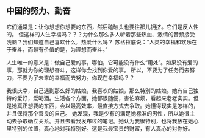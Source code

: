 ## 中国的努力、勤奋
它们通常是：让你想想你想要的东西，然后磕破头也要往那儿拥挤。它们是反人性的。
但这样的人生幸福吗？？？为什么那么多人听着那些热血、激情的音频接受洗脑？我们知道自己喜欢什么，热爱什么吗？
苏格拉底说：“人类的幸福和欢乐在于奋斗，而最有价值的是，为理想而奋斗。”

人生唯一的意义是：做自己爱的事，哪怕，它可能没有什么“用处”。如果没有爱的事，那就为你的理想奋斗，这样你会找到你爱的事。
所以，不要为了任务而去努力，不要为了未来的幸福而去努力。你现在幸福吗？？

我很庆幸，自己遇到那么好的姑娘，我喜欢的姑娘，那么特别的姑娘。她有自己独特的爱好，爱喝酒。生活各个方面，她都很随便，害怕麻烦，看起来老老实实。但是她真正想要的东西，会以最高效率，最直接方式去争取。她懂得现实是怎样的，并且保持那个善良的自己。
她发现，我是少有的满足她标准的男性，所以她很主动去争取确立关系。并且去看我发布过的笔记。她认为我很特别，也将我放在她心里特别的位置，真心地对我特别好。这是我最宝贵的财富，有人真心的对你好。
